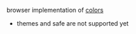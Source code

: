 browser implementation of [colors](https://www.npmjs.com/package/colors)

- themes and safe are not supported yet
